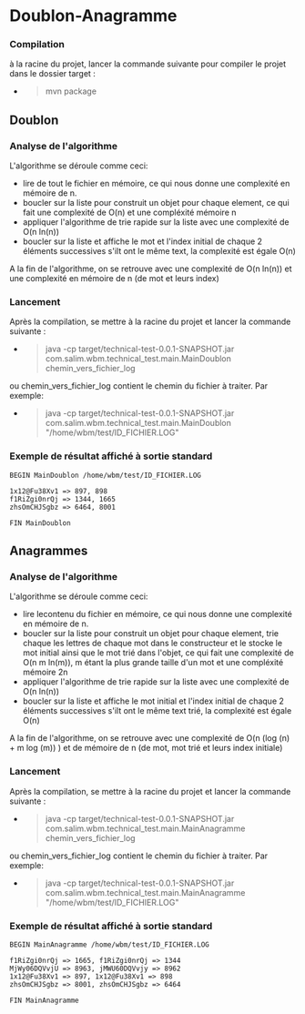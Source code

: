 # Doublon-Anagramme

### Compilation
à la racine du projet, lancer la commande suivante pour compiler le projet dans le dossier target :
- > mvn package

## Doublon

### Analyse de l'algorithme

L'algorithme se déroule comme ceci:
- lire de tout le fichier en mémoire, ce qui nous donne une complexité en mémoire de n.
- boucler sur la liste pour construit un objet pour chaque element, ce qui fait une complexité de O(n) et une compléxité mémoire n
- appliquer l'algorithme de trie rapide sur la liste avec une complexité de O(n ln(n))
- boucler sur la liste et affiche le mot et l'index initial de chaque 2 éléments successives s'ilt ont le même text, la complexité est égale O(n)

A la fin de l'algorithme, on se retrouve avec une complexité de O(n ln(n)) et une complexité en mémoire de n (de mot et leurs index)

### Lancement
Après la compilation, se mettre à la racine du projet et lancer la commande suivante :
- > java -cp target/technical-test-0.0.1-SNAPSHOT.jar com.salim.wbm.technical_test.main.MainDoublon chemin_vers_fichier_log

ou chemin_vers_fichier_log contient le chemin du fichier à traiter. Par exemple:
- > java -cp target/technical-test-0.0.1-SNAPSHOT.jar com.salim.wbm.technical_test.main.MainDoublon "/home/wbm/test/ID_FICHIER.LOG"

### Exemple de résultat affiché à sortie standard
```
BEGIN MainDoublon /home/wbm/test/ID_FICHIER.LOG

1x12@Fu38Xv1 => 897, 898
f1RiZgi0nrQj => 1344, 1665
zhsOmCHJSgbz => 6464, 8001

FIN MainDoublon
```

## Anagrammes

### Analyse de l'algorithme

L'algorithme se déroule comme ceci:
- lire lecontenu du fichier en mémoire, ce qui nous donne une complexité en mémoire de n.
- boucler sur la liste pour construit un objet pour chaque element, trie chaque les lettres de chaque mot dans le constructeur et le stocke le mot initial ainsi que le mot trié dans l'objet, ce qui fait une complexité de O(n m ln(m)), m étant la plus grande taille d'un mot et une compléxité mémoire 2n
- appliquer l'algorithme de trie rapide sur la liste avec une complexité de O(n ln(n))
- boucler sur la liste et affiche le mot initial et l'index initial de chaque 2 éléments successives s'ilt ont le même text trié, la complexité est égale O(n)

A la fin de l'algorithme, on se retrouve avec une complexité de O(n (log (n) + m log (m)) ) et de mémoire de n (de mot, mot trié et leurs index initiale)

### Lancement
Après la compilation, se mettre à la racine du projet et lancer la commande suivante :
- > java -cp target/technical-test-0.0.1-SNAPSHOT.jar com.salim.wbm.technical_test.main.MainAnagramme chemin_vers_fichier_log

ou chemin_vers_fichier_log contient le chemin du fichier à traiter. Par exemple:
- > java -cp target/technical-test-0.0.1-SNAPSHOT.jar com.salim.wbm.technical_test.main.MainAnagramme "/home/wbm/test/ID_FICHIER.LOG"


### Exemple de résultat affiché à sortie standard
```
BEGIN MainAnagramme /home/wbm/test/ID_FICHIER.LOG

f1RiZgi0nrQj => 1665, f1RiZgi0nrQj => 1344
MjWy06DQVvjU => 8963, jMWU60DQVvjy => 8962
1x12@Fu38Xv1 => 897, 1x12@Fu38Xv1 => 898
zhsOmCHJSgbz => 8001, zhsOmCHJSgbz => 6464

FIN MainAnagramme
```
